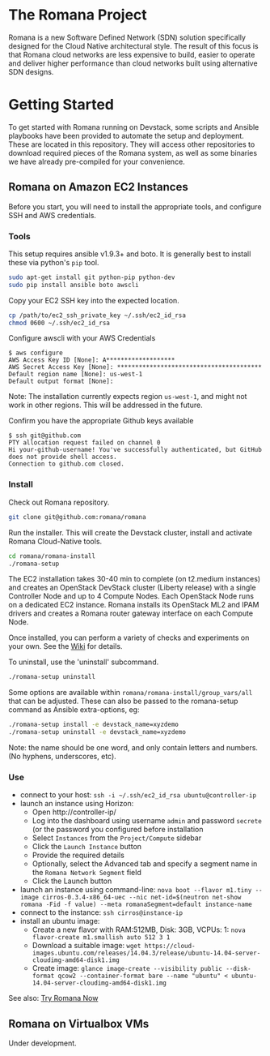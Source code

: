 # The Romana Project

Romana is a new Software Defined Network (SDN) solution specifically designed
for the Cloud Native architectural style. The result of this focus is that
Romana cloud networks are less expensive to build, easier to operate and
deliver higher performance than cloud networks built using alternative SDN
designs.

# Getting Started

To get started with Romana running on Devstack, some scripts and Ansible
playbooks have been provided to automate the setup and deployment. These are
located in this repository. They will access other repositories to download
required pieces of the Romana system, as well as some binaries we have already
pre-compiled for your convenience.

## Romana on Amazon EC2 Instances

Before you start, you will need to install the appropriate tools, and configure
SSH and AWS credentials.

### Tools

This setup requires ansible v1.9.3+ and boto. It is generally best to install these via python's ``pip`` tool.
```bash
sudo apt-get install git python-pip python-dev
sudo pip install ansible boto awscli
```

Copy your EC2 SSH key into the expected location.
```bash
cp /path/to/ec2_ssh_private_key ~/.ssh/ec2_id_rsa
chmod 0600 ~/.ssh/ec2_id_rsa
```

Configure awscli with your AWS Credentials
```bash-session
$ aws configure
AWS Access Key ID [None]: A*******************
AWS Secret Access Key [None]: ****************************************
Default region name [None]: us-west-1
Default output format [None]: 
```
Note: The installation currently expects region ``us-west-1``, and might not work in other regions.
This will be addressed in the future.

Confirm you have the appropriate Github keys available
```bash-session
$ ssh git@github.com
PTY allocation request failed on channel 0
Hi your-github-username! You've successfully authenticated, but GitHub does not provide shell access.
Connection to github.com closed.
```

### Install

Check out Romana repository.
```bash
git clone git@github.com:romana/romana
```

Run the installer. This will create the Devstack cluster, install and activate Romana Cloud-Native tools.
```bash
cd romana/romana-install
./romana-setup
```

The EC2 installation takes 30-40 min to complete (on t2.medium instances) and creates an OpenStack DevStack cluster (Liberty release) with a single Controller Node and up to 4 Compute Nodes. Each OpenStack Node runs on a dedicated EC2 instance. Romana installs its OpenStack ML2 and IPAM drivers and creates a Romana router gateway interface on each Compute Node.

Once installed, you can perform a variety of checks and experiments on your own. See the [Wiki](https://github.com/romana/romana/wiki) for details.

To uninstall, use the 'uninstall' subcommand.
```bash
./romana-setup uninstall
```

Some options are available within ``romana/romana-install/group_vars/all`` that can be adjusted.
These can also be passed to the romana-setup command as Ansible extra-options, eg:
```bash
./romana-setup install -e devstack_name=xyzdemo
./romana-setup uninstall -e devstack_name=xyzdemo
```

Note: the name should be one word, and only contain letters and numbers. (No hyphens, underscores, etc).

### Use

- connect to your host: `ssh -i ~/.ssh/ec2_id_rsa ubuntu@controller-ip`
- launch an instance using Horizon:
  * Open http://controller-ip/
  * Log into the dashboard using username `admin` and password `secrete` (or the password you configured before installation
  * Select `Instances` from the `Project/Compute` sidebar
  * Click the `Launch Instance` button
  * Provide the required details
  * Optionally, select the Advanced tab and specify a segment name in the `Romana Network Segment` field
  * Click the Launch button
- launch an instance using command-line: `nova boot --flavor m1.tiny --image cirros-0.3.4-x86_64-uec --nic net-id=$(neutron net-show romana -Fid -f value) --meta romanaSegment=default instance-name`
- connect to the instance: `ssh cirros@instance-ip`
- install an ubuntu image:
  * Create a new flavor with RAM:512MB, Disk: 3GB, VCPUs: 1: `nova flavor-create m1.smallish auto 512 3 1`
  * Download a suitable image: `wget https://cloud-images.ubuntu.com/releases/14.04.3/release/ubuntu-14.04-server-cloudimg-amd64-disk1.img`
  * Create image: `glance image-create --visibility public --disk-format qcow2 --container-format bare --name "ubuntu" < ubuntu-14.04-server-cloudimg-amd64-disk1.img`

See also: [Try Romana Now](http://romana.io/try_romana/#what-you-can-do)

## Romana on Virtualbox VMs

Under development.



